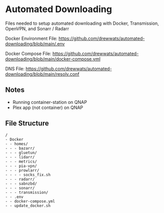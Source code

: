 # Automated Downloading

Files needed to setup automated downloading with Docker, Transmission, OpenVPN, and Sonarr / Radarr

Docker Environment File: https://github.com/drewwats/automated-downloading/blob/main/.env

Docker Compose File: https://github.com/drewwats/automated-downloading/blob/main/docker-compose.yml

DNS File: https://github.com/drewwats/automated-downloading/blob/main/resolv.conf

## Notes

* Running container-station on QNAP
* Plex app (not container) on QNAP

## File Structure
```
/
- Docker
- - homes/
- - - bazarr/
- - - gluetun/
- - - lidarr/
- - - metrics/
- - - pia-vpn/
- - - prowlarr/
- - - - socks_fix.sh
- - - radarr/
- - - sabnzbd/
- - - sonarr/
- - - transmission/
- - .env
- - docker-compose.yml
- - update_docker.sh
```
